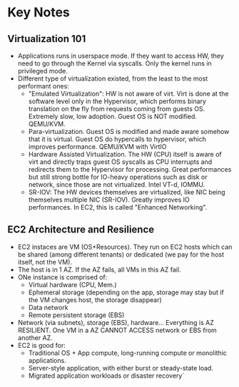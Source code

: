 # Key Notes

## Virtualization 101

* Applications runs in userspace mode. If they want to access HW, they need to go through the Kernel via syscalls. Only the kernel runs in privileged mode.
* Different type of virtualization existed, from the least to the most performant ones:
    - "Emulated Virtualization": HW is not aware of virt. Virt is done at the software level only in the Hypervisor, which performs binary translation on the fly from requests coming from guests OS. Extremely slow, low adoption. Guest OS is NOT modified. QEMU/KVM.
    - Para-virtualization. Guest OS is modified and made aware somehow that it is virtual. Guest OS do hypercalls to hypervisor, which improves performance. QEMU/KVM with VirtIO
    - Hardware Assisted Virtualization. The HW (CPU) itself is aware of virt and directly traps guest OS syscalls as CPU interrupts and redirects them to the Hypervisor for processing. Great performances but still strong bottle for IO-heavy operations such as disk or network, since those are not virtualized. Intel VT-d, IOMMU.
    - SR-IOV: The HW devices themselves are virtualized, like NIC being themselves multiple NIC (SR-IOV). Greatly improves IO performances. In EC2, this is called "Enhanced Networking".

## EC2 Architecture and Resilience

* EC2 instaces are VM (OS+Resources). They run on EC2 hosts which can be shared (among different tenants) or dedicated (we pay for the host itself, not the VM).
* The host is in 1 AZ. If the AZ fails, all VMs in this AZ fail.
* ONe instance is comprised of:
    - Virtual hardware (CPU, Mem.)
    - Ephemeral storage (depending on the app, storage may stay but if the VM changes host, the storage disappear)
    - Data network
    - Remote persistent storage (EBS)
* Network (via subnets), storage (EBS), hardware... Everything is AZ RESILIENT. One VM in a AZ CANNOT ACCESS network or EBS from another AZ.
* EC2 is good for:
    - Traditional OS + App compute, long-running compute or monolithic applications.
    - Server-style application, with either burst or steady-state load.
    - Migrated application workloads or disaster recovery`
